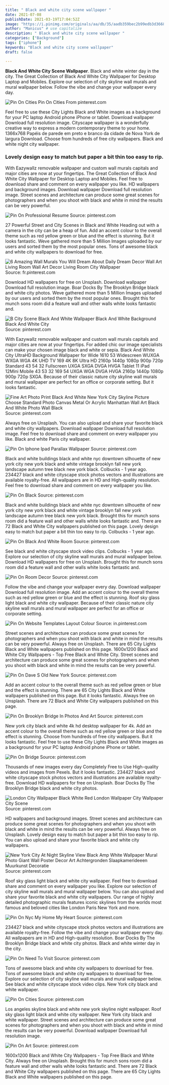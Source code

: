 ```yaml
---
title: " Black and white city scene wallpaper "
date: 2021-07-08
publishDate: 2021-03-19T17:04:52Z
image: "https://i.pinimg.com/originals/aa/db/35/aadb359bec2b99edb3d3668ba62bf560.jpg"
author: "Manicus" # use capitalize
description: " Black and white city scene wallpaper "
categories: ["Background"]
tags: ["iphone"]
keywords: "Black and white city scene wallpaper"
draft: false

---
```



**Black And White City Scene Wallpaper**. Black and white winter day in the city. The Great Collection of Black And White City Wallpaper for Desktop Laptop and Mobiles. Explore our selection of city skyline wall murals and mural wallpaper below. Follow the vibe and change your wallpaper every day.

![Pin On Cities](https://i.pinimg.com/originals/39/99/91/39999195e92c8c83eb5cfddc28bc6275.jpg "Pin On Cities")
Pin On Cities From pinterest.com


Feel free to use these City Lights Black and White images as a background for your PC laptop Android phone iPhone or tablet. Download wallpaper Download full resolution image. Cityscape wallpaper is a wonderfully creative way to express a modern contemporary theme to your home. 1366x768 Papéis de parede em preto e branco da cidade de Nova York de largura Download. Choose from hundreds of free city wallpapers. Black and white night city wallpaper.

### Lovely design easy to match but paper a bit thin too easy to rip.

With Eazywallz removable wallpaper and custom wall murals capitals and major cities are now at your fingertips. The Great Collection of Black And White City Wallpaper for Desktop Laptop and Mobiles. Feel free to download share and comment on every wallpaper you like. HD wallpapers and background images. Download wallpaper Download full resolution image. Street scenes and architecture can produce some great scenes for photographers and when you shoot with black and white in mind the results can be very powerful.


![Pin On Professional Resume](https://i.pinimg.com/originals/d7/28/bb/d728bbff4801962d7d179e7bffe51408.jpg "Pin On Professional Resume")
Source: pinterest.com

27 Powerful Street and City Scenes in Black and White Heading out with a camera in the city can be a heap of fun. Add an accent colour to the overall theme such as red yellow green or blue and the effect is stunning. But it looks fantastic. Weve gathered more than 5 Million Images uploaded by our users and sorted them by the most popular ones. Tons of awesome black and white city wallpapers to download for free.

![6 Amazing Wall Murals You Will Dream About Daily Dream Decor Wall Art Living Room Wall Art Decor Living Room City Wallpaper](https://i.pinimg.com/564x/f8/c7/4e/f8c74ea22be406ee15c1bcb0dec792ac.jpg "6 Amazing Wall Murals You Will Dream About Daily Dream Decor Wall Art Living Room Wall Art Decor Living Room City Wallpaper")
Source: fr.pinterest.com

Download HD wallpapers for free on Unsplash. Download wallpaper Download full resolution image. Boar Docks By The Brooklyn Bridge black and white city photos. Weve gathered more than 5 Million Images uploaded by our users and sorted them by the most popular ones. Brought this for munch sons room did a feature wall and other walls white looks fantastic and.

![B City Scene Black And White Wallpaper Black And White Background Black And White City](https://i.pinimg.com/originals/a1/4a/a5/a14aa5c0e0aaec0643f71087385feb19.jpg "B City Scene Black And White Wallpaper Black And White Background Black And White City")
Source: pinterest.com

With Eazywallz removable wallpaper and custom wall murals capitals and major cities are now at your fingertips. For added chic our image specialists can make your chosen image black and white or sepia. Black And White City UltraHD Background Wallpaper for Wide 1610 53 Widescreen WUXGA WXGA WGA 4K UHD TV 169 4K 8K Ultra HD 2160p 1440p 1080p 900p 720p Standard 43 54 32 Fullscreen UXGA SXGA DVGA HVGA Tablet 11 iPad 12Mini Mobile 43 53 32 169 54 UXGA WGA DVGA HVGA 2160p 1440p 1080p 900p 720p SXGA. Because of their classic nature city skyline wall murals and mural wallpaper are perfect for an office or corporate setting. But it looks fantastic.

![Fine Art Photo Print Black And White New York City Skyline Picture Choose Standard Photo Canvas Metal Or Acrylic Manhattan Wall Art Black And White Photo Wall Black](https://i.pinimg.com/originals/d2/6c/6a/d26c6a012b71b1019bd9f0562bb5bef8.jpg "Fine Art Photo Print Black And White New York City Skyline Picture Choose Standard Photo Canvas Metal Or Acrylic Manhattan Wall Art Black And White Photo Wall Black")
Source: pinterest.com

Always free on Unsplash. You can also upload and share your favorite black and white city wallpapers. Download wallpaper Download full resolution image. Feel free to download share and comment on every wallpaper you like. Black and white Paris city wallpaper.

![Pin On Iphone Ipad Parallax Wallpaper](https://i.pinimg.com/originals/cf/01/f4/cf01f46ce96a0f8f3325fdbd276d2460.jpg "Pin On Iphone Ipad Parallax Wallpaper")
Source: pinterest.com

Black and white buildings black and white nyc downtown silhouette of new york city new york black and white vintage brooklyn fall new york landscape autumn tree black new york black. Colbucks - 1 year ago. 234427 black and white cityscape stock photos vectors and illustrations are available royalty-free. All wallpapers are in HD and High-quality resolution. Feel free to download share and comment on every wallpaper you like.

![Pin On Black](https://i.pinimg.com/originals/2e/fb/2b/2efb2bad0292e6e38fae1efe22d07873.jpg "Pin On Black")
Source: pinterest.com

Black and white buildings black and white nyc downtown silhouette of new york city new york black and white vintage brooklyn fall new york landscape autumn tree black new york black. Brought this for munch sons room did a feature wall and other walls white looks fantastic and. There are 72 Black and White City wallpapers published on this page. Lovely design easy to match but paper a bit thin too easy to rip. Colbucks - 1 year ago.

![Pin On Black And White Room](https://i.pinimg.com/736x/3c/ad/ea/3cadea72857463e06bbc047310371fa2.jpg "Pin On Black And White Room")
Source: pinterest.com

See black and white cityscape stock video clips. Colbucks - 1 year ago. Explore our selection of city skyline wall murals and mural wallpaper below. Download HD wallpapers for free on Unsplash. Brought this for munch sons room did a feature wall and other walls white looks fantastic and.

![Pin On Room Decor](https://i.pinimg.com/originals/25/e3/a8/25e3a84f1f6a60e209c712348dd91721.jpg "Pin On Room Decor")
Source: pinterest.com

Follow the vibe and change your wallpaper every day. Download wallpaper Download full resolution image. Add an accent colour to the overall theme such as red yellow green or blue and the effect is stunning. Roof sky glass light black and white city wallpaper. Because of their classic nature city skyline wall murals and mural wallpaper are perfect for an office or corporate setting.

![Pin On Website Templates Layout Colour](https://i.pinimg.com/originals/e5/22/90/e5229025ad4a59639f618ae34ed7e697.jpg "Pin On Website Templates Layout Colour")
Source: in.pinterest.com

Street scenes and architecture can produce some great scenes for photographers and when you shoot with black and white in mind the results can be very powerful. Always free on Unsplash. There are 65 City Lights Black and White wallpapers published on this page. 1600x1200 Black and White City Wallpapers - Top Free Black and White City. Street scenes and architecture can produce some great scenes for photographers and when you shoot with black and white in mind the results can be very powerful.

![Pin On Dave S Old New York](https://i.pinimg.com/564x/e5/87/0d/e5870dede20f991766b7d0a9749175df.jpg "Pin On Dave S Old New York")
Source: pinterest.com

Add an accent colour to the overall theme such as red yellow green or blue and the effect is stunning. There are 65 City Lights Black and White wallpapers published on this page. But it looks fantastic. Always free on Unsplash. There are 72 Black and White City wallpapers published on this page.

![Pin On Brooklyn Bridge In Photos And Art](https://i.pinimg.com/originals/fc/2d/a1/fc2da140639d054d6cf692f8edc933d8.jpg "Pin On Brooklyn Bridge In Photos And Art")
Source: pinterest.com

New york city black and white 4k hd desktop wallpaper for 4k. Add an accent colour to the overall theme such as red yellow green or blue and the effect is stunning. Choose from hundreds of free city wallpapers. But it looks fantastic. Feel free to use these City Lights Black and White images as a background for your PC laptop Android phone iPhone or tablet.

![Pin On Bridge](https://i.pinimg.com/736x/b2/74/05/b27405472f97d64ca8d8e428405051e0.jpg "Pin On Bridge")
Source: pinterest.com

Thousands of new images every day Completely Free to Use High-quality videos and images from Pexels. But it looks fantastic. 234427 black and white cityscape stock photos vectors and illustrations are available royalty-free. Download HD wallpapers for free on Unsplash. Boar Docks By The Brooklyn Bridge black and white city photos.

![London City Wallpaper Black White Red London Wallpaper City Wallpaper City Scene](https://i.pinimg.com/originals/c8/41/56/c8415685515d9830e666e2dbee313a08.jpg "London City Wallpaper Black White Red London Wallpaper City Wallpaper City Scene")
Source: pinterest.com

HD wallpapers and background images. Street scenes and architecture can produce some great scenes for photographers and when you shoot with black and white in mind the results can be very powerful. Always free on Unsplash. Lovely design easy to match but paper a bit thin too easy to rip. You can also upload and share your favorite black and white city wallpapers.

![New York City At Night Skyline View Black Amp White Wallpaper Mural Photo Giant Wall Poster Decor Art Achtergronden Slaapkamerideeen Muurkunst Decoratie](https://i.pinimg.com/originals/ef/d9/4a/efd94a07b97509c933f32f568574d701.jpg "New York City At Night Skyline View Black Amp White Wallpaper Mural Photo Giant Wall Poster Decor Art Achtergronden Slaapkamerideeen Muurkunst Decoratie")
Source: pinterest.com

Roof sky glass light black and white city wallpaper. Feel free to download share and comment on every wallpaper you like. Explore our selection of city skyline wall murals and mural wallpaper below. You can also upload and share your favorite black and white city wallpapers. Our range of highly detailed photographic murals features iconic skylines from the worlds most famous and beloved cities like London Paris New York and more.

![Pin On Nyc My Home My Heart](https://i.pinimg.com/originals/c9/6d/0c/c96d0c57b173d74ad6a39dde8aaa3898.jpg "Pin On Nyc My Home My Heart")
Source: pinterest.com

234427 black and white cityscape stock photos vectors and illustrations are available royalty-free. Follow the vibe and change your wallpaper every day. All wallpapers are in HD and High-quality resolution. Boar Docks By The Brooklyn Bridge black and white city photos. Black and white winter day in the city.

![Pin On Need To Visit](https://i.pinimg.com/originals/72/b3/cb/72b3cb8a605f63379dc31a8c0cfca778.jpg "Pin On Need To Visit")
Source: pinterest.com

Tons of awesome black and white city wallpapers to download for free. Tons of awesome black and white city wallpapers to download for free. Explore our selection of city skyline wall murals and mural wallpaper below. See black and white cityscape stock video clips. New York city black and white wallpaper.

![Pin On Cities](https://i.pinimg.com/originals/39/99/91/39999195e92c8c83eb5cfddc28bc6275.jpg "Pin On Cities")
Source: pinterest.com

Los angeles skyline black and white new york skyline night wallpaper. Roof sky glass light black and white city wallpaper. New York city black and white wallpaper. Street scenes and architecture can produce some great scenes for photographers and when you shoot with black and white in mind the results can be very powerful. Download wallpaper Download full resolution image.

![Pin On Art](https://i.pinimg.com/originals/aa/db/35/aadb359bec2b99edb3d3668ba62bf560.jpg "Pin On Art")
Source: pinterest.com

1600x1200 Black and White City Wallpapers - Top Free Black and White City. Always free on Unsplash. Brought this for munch sons room did a feature wall and other walls white looks fantastic and. There are 72 Black and White City wallpapers published on this page. There are 65 City Lights Black and White wallpapers published on this page.


